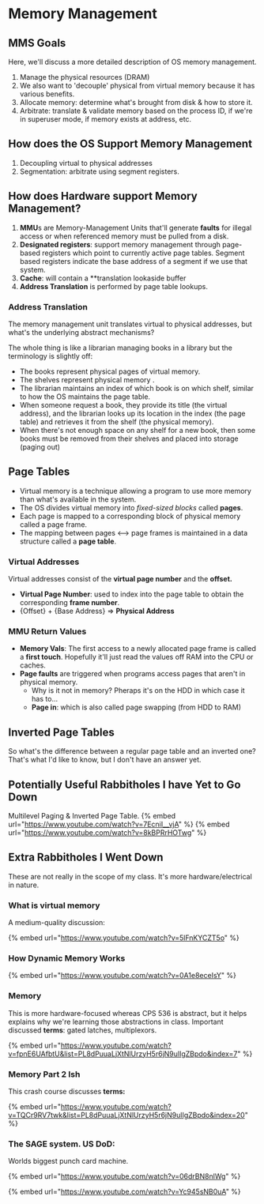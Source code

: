 # Memory Management

## MMS Goals
Here, we'll discuss a more detailed description of OS memory management.
1. Manage the physical resources (DRAM)
2. We also want to 'decouple' physical from virtual memory because it has various benefits.
3. Allocate memory: determine what's brought from disk & how to store it. 
4. Arbitrate: translate & validate memory based on the process ID, if we're in superuser mode, if memory exists at address, etc.

## How does the OS Support Memory Management
1. Decoupling virtual to physical addresses
2. Segmentation: arbitrate using segment registers. 

## How does Hardware support Memory Management?
1. **MMU**s are Memory-Management Units that'll generate **faults** for illegal access or when referenced memory
    must be pulled from a disk. 
2. **Designated registers**: support memory management through page-based registers which point to currently
   active page tables. Segment based registers indicate the base address of a segment if we use that system.
3. **Cache**: will contain a **translation lookaside buffer
4. **Address Translation** is performed by page table lookups.

### Address Translation
The memory management unit translates virtual to physical addresses, but what's the underlying abstract mechanisms?

The whole thing is like a librarian managing books in a library but the terminology is slightly off:
* The books represent physical pages of virtual memory.
* The shelves represent physical memory .
* The librarian maintains an index of which book is on which shelf, similar to how the OS maintains the page table.
* When someone request a book, they provide its title (the virtual address), and the librarian looks up its location 
    in the index (the page table) and retrieves it from the shelf (the physical memory).
* When there's not enough space on any shelf for a new book, then some books must be removed from their shelves
    and placed into storage (paging out)

## Page Tables
* Virtual memory is a technique allowing a program to use more memory than what's available in the system.
* The OS divides virtual memory into *fixed-sized blocks* called **pages**.
* Each page is mapped to a corresponding block of physical memory called a page frame.
* The mapping between pages <--> page frames is maintained in a data structure called a **page table**.

### Virtual Addresses
Virtual addresses consist of the **virtual page number** and the **offset.**
* **Virtual Page Number**: used to index into the page table to obtain the corresponding **frame number**.
* {Offset} + {Base Address} => **Physical Address**

### MMU Return Values
* **Memory Vals**: The first access to a newly allocated page frame is called a **first touch**.
    Hopefully it'll just read the values off RAM into the CPU or caches.
* **Page faults** are triggered when programs access pages that aren't in physical memory.
  * Why is it not in memory? Pheraps it's on the HDD in which case it has to...
  * **Page in**: which is also called page swapping (from HDD to RAM)

## Inverted Page Tables
So what's the difference between a regular page table and an inverted one?
That's what I'd like to know, but I don't have an answer yet.



## Potentially Useful Rabbitholes I have Yet to Go Down
Multilevel Paging & Inverted Page Table.
{% embed url="https://www.youtube.com/watch?v=7EcniI__vjA" %}
{% embed url="https://www.youtube.com/watch?v=8kBPRrHOTwg" %}

## Extra Rabbitholes I Went Down
These are not really in the scope of my class. It's more hardware/electrical in nature.

### What is virtual memory 
A medium-quality discussion:

{% embed url="https://www.youtube.com/watch?v=5lFnKYCZT5o" %}

### How Dynamic Memory Works
{% embed url="https://www.youtube.com/watch?v=0A1e8eceIsY" %}

### Memory
This is more hardware-focused whereas CPS 536 is abstract, but it helps explains why we're learning those abstractions in class. 
Important discussed **terms**: gated latches, multiplexors.

{% embed url="https://www.youtube.com/watch?v=fpnE6UAfbtU&list=PL8dPuuaLjXtNlUrzyH5r6jN9ulIgZBpdo&index=7" %}

### Memory Part 2 Ish
This crash course discusses **terms:**&#x20;

{% embed url="https://www.youtube.com/watch?v=TQCr9RV7twk&list=PL8dPuuaLjXtNlUrzyH5r6jN9ulIgZBpdo&index=20" %}



### The SAGE system. US DoD:
Worlds biggest punch card machine.

{% embed url="https://www.youtube.com/watch?v=06drBN8nlWg" %}

{% embed url="https://www.youtube.com/watch?v=Yc945sNB0uA" %}

